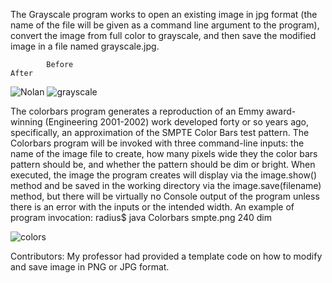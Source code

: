 The Grayscale program works to open an existing image in jpg format (the name of the file will be given as a command line argument to the program), convert the image from full color to grayscale, and then save the modified image in a file named grayscale.jpg.

            Before                                                        After
![Nolan](https://user-images.githubusercontent.com/84101465/120125496-11e68d80-c187-11eb-8543-a6a133d655ef.jpg) ![grayscale](https://user-images.githubusercontent.com/84101465/120125500-19a63200-c187-11eb-94fb-366c8e96a02a.jpg)


The colorbars program generates a reproduction of an Emmy award-winning (Engineering 2001-2002) work developed forty or so years ago, specifically, an approximation of the SMPTE Color Bars test pattern. The Colorbars program will be invoked with three command-line inputs: the name of the image file to create, how many pixels wide they the color bars pattern should be, and whether the pattern should be dim or bright. When executed, the image the program creates will display via the image.show() method and be saved in the working directory via the image.save(filename) method, but there will be virtually no Console output of the program unless there is an error with the inputs or the intended width. An example of program invocation: radius$ java Colorbars  smpte.png  240  dim

![colors](https://user-images.githubusercontent.com/84101465/120125567-5e31cd80-c187-11eb-8eb7-abc4a668c4fe.png)


Contributors: My professor had provided a template code on how to modify and save image in PNG or JPG format.

